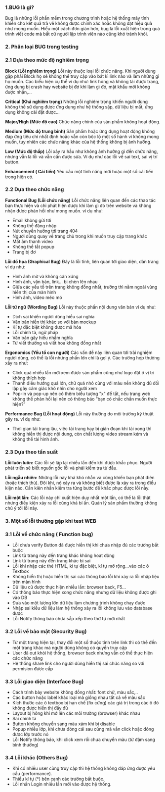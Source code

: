 ### **1.BUG là gì?**
Bug là những lỗi phần mềm trong chương trình hoặc hệ thống máy tính khiến cho kết quả trả về không được chính xác hoặc không đạt hiệu quả như mong muốn. Hiểu một cách đơn giản hơn, bug là lỗi xuất hiện trong quá trình viết code mà bất cứ người lập trình viên nào cũng khó tránh khỏi.

### **2. Phân loại BUG trong testing**
### 2.1 Dựa theo mức độ nghiêm trọng

**Block (Lỗi nghiêm trọng)**
Lỗi này thuộc loại lỗi chức năng. Khi người dùng gặp phải Block họ sẽ không thể truy cập vào bất kì link nào và làm những gì họ muốn. 
Các biểu hiện cụ thể ví dụ như: link hỏng và không tải được trang, ứng dụng bị crash hay website bị đơ khi làm gì đó, mật khẩu mới không được nhận,...

 **Critical (Khá nghiêm trọng)**
Những lỗi nghiêm trọng khiến người dùng không thể sử dụng được ứng dụng như hệ thống sập, dữ liệu bị mất, ứng dụng không cài đặt được...

 **Major/High (Mức độ cao)**
Chức năng chính của sản phẩm không hoạt động.

 **Medium (Mức độ trung bình)**
Sản phẩm hoặc ứng dụng hoạt động không đáp ứng tiêu chí nhất định hoặc vẫn còn bộc lộ một số hành vi không mong muốn, tuy nhiên các chức năng khác của hệ thống không bị ảnh hưởng.

 **Low (Mức độ thấp)**
Lỗi xảy ra hầu như không ảnh hưởng gì đến chức năng, nhưng vẫn là lỗi và vẫn cần được sửa. Ví dụ như các lỗi về sai text, sai vị trí button.

 **Enhancement ( Cải tiến)**
Yêu cầu một tính năng mới hoặc một số cải tiến trong hiện có.

### 2.2 Dựa theo chức năng
**Functional Bug (Lỗi chức năng)**
Lỗi chức năng liên quan đến các thao tác bạn thực hiện và chỉ phát hiện được khi làm gì đó trên website và không nhận được phản hồi như mong muốn.
ví dụ như: 
+ Email không gửi tới
+ Không thể đăng nhập
+ Nút chuyển hướng tới trang 404
+ Người dùng quay về trang chủ trong khi muốn truy cập trang khác
+ Mất âm thanh video
+ Không thể tắt popup
+ Trang bị đơ

**Lỗi đồ họa (Graphical Bug)**
Đây là lỗi tĩnh, liên quan tới giao diện, dàn trang
ví dụ như: 
+ Hình ảnh mờ và không cân xứng
+ Hình ảnh, văn bản, link… bị chèn lên nhau
+ Giữa các yếu tố trên trang không đồng nhất, trường thì nằm ngoài vùng hiển thị của màn hình
+ Hình ảnh, video méo mó

**Lỗi từ ngữ (Wording Bug)**
Lỗi này thuộc phần nội dung văn bản ví dụ như:
+ Dịch sai khiến người dùng hiểu sai nghĩa
+ Văn bản hiển thị khác so với bản mockup
+ Kí tự đặc biệt không được mã hóa
+ Lỗi chính tả, ngữ pháp
+ Văn bản gây hiểu nhầm nghĩa
+ Từ viết thường và viết hoa không đồng nhất

**Ergonomics (Yếu tố con người)**
Các vấn đề này liên quan tới trải nghiệm người dùng, có thể là lỗi nhưng phần lớn chỉ là gợi ý. 
Các trường hợp thường xảy ra như: 
+ Click quá nhiều lần mới xem được sản phẩm cũng như logo đặt ở vị trí không thích hợp
+ Thanh điều hướng quá lớn, chữ quá nhỏ cùng với màu nền không đủ đối lập gây cảm giác khó nhìn cho người xem
+ Pop-in và pop-up nên có thêm biểu tượng "x" để tắt, nếu trang web không thể phản hồi lại nên có thông báo “bạn có chắc chắn muốn thực hiện?”

**Performance Bug (Lỗi hoạt động)**
Lỗi này thường do môi trường kỹ thuật gây ra.
ví dụ như: 
+ Thời gian tải trang lâu, việc tải trang hay bị gián đoạn khi tải xong thì không hiển thị được nội dung, còn chất lượng video stream kém và không thể tải hình ảnh.

### 2.3 Dựa theo tần suất

**Lỗi luôn luôn:**
 Các lỗi sẽ lặp lại nhiều lần đến khi được khắc phục. Người phát triển sẽ biết nguồn gốc lỗi và phải kiểm tra từ đầu.

**Lỗi ngẫu nhiên:**
 Những lỗi này khá khó nhằn và cũng khiến bạn phát điên (hoặc thích thú). Đôi khi, nó xảy ra và không biết được là xảy ra trong điều kiện nào. Cần kiên nhẫn kiểm tra từng bước để khắc phục được lỗi này.

**Lỗi một lần:**
 Các lỗi này chỉ xuất hiện duy nhất một lần, có thể là lỗi thật nhưng điều kiện xảy ra lỗi cũng khá bí ẩn. Quản lý sản phẩm thường không chú ý tới lỗi này.

### **3. Một số lỗi thường gặp khi test WEB**
### 3.1 Lỗi về chức năng ( Function bug)
* Lỗi chưa verify Button đã được hiển thị khi chưa nhập đủ các trường bắt buộc 
* Link từ trang này đến trang khác không hoạt động 
* Link từ trang này đến trang khác bị sai 
* Lỗi khi nhập các thẻ HTML, kí tự đặc biệt, kí tự mở rộng…vào các ô Textbox
* Không hiển thị hoặc hiển thị sai các thông báo lỗi khi xảy ra lỗi nhập liệu trên màn hình 
* Dữ liệu cũ được thực hiện nhiều lần: browser back, F5... 
* Có thông báo thực hiện xong chức năng nhưng dữ liệu không được ghi vào DB
* Đưa vào một lượng lớn dữ liệu làm chương trình không chạy được 
* Nhập sai kiểu dữ liệu làm hệ thống xảy ra lỗi không lưu vào database được
* Lỗi Notify thông báo chưa sắp xếp theo thứ tự mới nhất 
### 3.2 Lỗi về bảo mật (Security Bug)
* Từ một trang hiện tại, thay đổi một số thuộc tính trên link thì có thể đến một trang khác mà người dùng không có quyền truy cập
* User đã out khỏi hệ thống, browser back nhưng vẫn có thể thực hiện các chức năng
* Hệ thống share link cho người dùng hiển thị sai chức năng so với permision được cấp 
### 3.3 Lỗi giao diện (Interface Bug)
* Cách trình bày website không đồng nhất: font chữ, màu sắc,..
* Các button hoặc label khác loại mà giống nhau tất cả về màu sắc 
* Kích thước các ô textbox bị hạn chế (fix cứng) các giá trị trong các ô đó không được hiển thị đầy đủ
* Layout bị hỏng khi mở lên các môi trường (browser) khác nhau 
* Sai chính tả
* Button không chuyển sang màu xám khi bị disable
* Popup nhiều lớp, khi chưa đóng cái sau cùng mà vẫn click hoặc đóng được lớp trước nó 
* Lỗi Notify thông báo, khi click xem rồi chưa chuyển màu (từ đậm sang bình thường) 
### 3.4 Lỗi khác (Others Bug)
* Khi có nhiều user cùng truy cập thì hệ thống không đáp ứng được yêu cầu (performance).
* Thiếu kí tự (*) bên cạnh các trường bắt buộc.
* Lỗi nhấn Login nhiều lần mới vào được hệ thống.